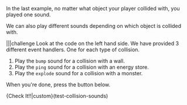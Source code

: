 In the last example, no matter what object your player collided with, you played one sound.

We can also play different sounds depending on which object is collided with.

|||challenge
Look at the code on the left hand side. We have provided 3 different event handlers. One for each type of collision.

1. Play the `bump` sound for a collision with a wall.
1. Play the `ping` sound for a collision with an energy store.
1. Play the `explode` sound for a collision with a monster.

When you're done, press the button below.

{Check It!!|custom}(test-collision-sounds)
